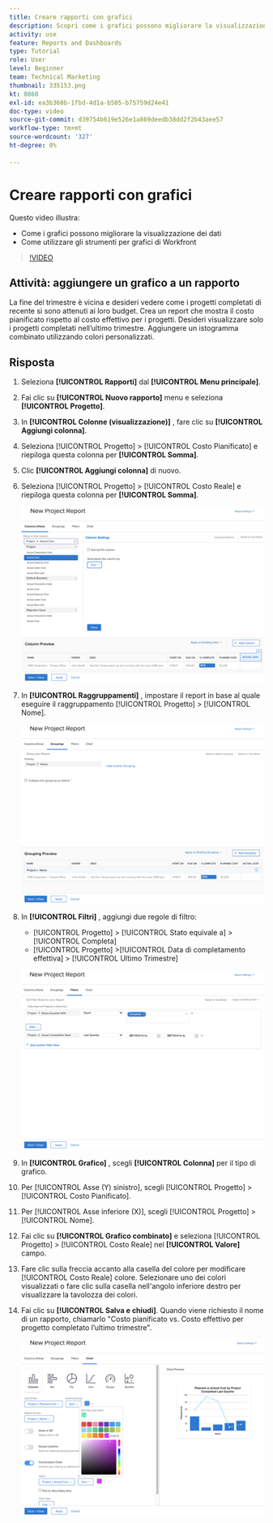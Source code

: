```yaml
---
title: Creare rapporti con grafici
description: Scopri come i grafici possono migliorare la visualizzazione dei dati e come utilizzare gli strumenti per grafici in Workfront.
activity: use
feature: Reports and Dashboards
type: Tutorial
role: User
level: Beginner
team: Technical Marketing
thumbnail: 335153.png
kt: 8860
exl-id: ea3b360b-1fbd-4d1a-b505-b75759d24e41
doc-type: video
source-git-commit: d39754b619e526e1a869deedb38dd2f2b43aee57
workflow-type: tm+mt
source-wordcount: '327'
ht-degree: 0%

---
```


# Creare rapporti con grafici

Questo video illustra:

* Come i grafici possono migliorare la visualizzazione dei dati
* Come utilizzare gli strumenti per grafici di Workfront

>[!VIDEO](https://video.tv.adobe.com/v/335155/?quality=12)

## Attività: aggiungere un grafico a un rapporto

La fine del trimestre è vicina e desideri vedere come i progetti completati di recente si sono attenuti ai loro budget. Crea un report che mostra il costo pianificato rispetto al costo effettivo per i progetti. Desideri visualizzare solo i progetti completati nell’ultimo trimestre. Aggiungere un istogramma combinato utilizzando colori personalizzati.

## Risposta

1. Seleziona **[!UICONTROL Rapporti]** dal **[!UICONTROL Menu principale]**.
1. Fai clic su **[!UICONTROL Nuovo rapporto]** menu e seleziona **[!UICONTROL Progetto]**.
1. In **[!UICONTROL Colonne (visualizzazione)]** , fare clic su **[!UICONTROL Aggiungi colonna]**.
1. Seleziona [!UICONTROL Progetto] > [!UICONTROL Costo Pianificato] e riepiloga questa colonna per **[!UICONTROL Somma]**.
1. Clic **[!UICONTROL Aggiungi colonna]** di nuovo.
1. Seleziona [!UICONTROL Progetto] > [!UICONTROL Costo Reale] e riepiloga questa colonna per **[!UICONTROL Somma]**.

   ![Immagine della schermata per aggiungere colonne a un report](assets/chart-report-columns.png)

1. In **[!UICONTROL Raggruppamenti]** , impostare il report in base al quale eseguire il raggruppamento [!UICONTROL Progetto] > [!UICONTROL Nome].

   ![Immagine della schermata per aggiungere raggruppamenti a un report](assets/chart-report-groupings.png)

1. In **[!UICONTROL Filtri]** , aggiungi due regole di filtro:

   * [!UICONTROL Progetto] > [!UICONTROL Stato equivale a] > [!UICONTROL Completa]
   * [!UICONTROL Progetto] >[!UICONTROL  Data di completamento effettiva] > [!UICONTROL Ultimo Trimestre]

   ![Immagine della schermata per aggiungere filtri a un report](assets/chart-report-filters.png)

1. In **[!UICONTROL Grafico]** , scegli **[!UICONTROL Colonna]** per il tipo di grafico.
1. Per [!UICONTROL Asse (Y) sinistro], scegli [!UICONTROL Progetto] > [!UICONTROL Costo Pianificato].
1. Per [!UICONTROL Asse inferiore (X)], scegli [!UICONTROL Progetto] > [!UICONTROL Nome].
1. Fai clic su **[!UICONTROL Grafico combinato]** e seleziona [!UICONTROL Progetto] > [!UICONTROL Costo Reale] nel **[!UICONTROL Valore]** campo.
1. Fare clic sulla freccia accanto alla casella del colore per modificare [!UICONTROL Costo Reale] colore. Selezionare uno dei colori visualizzati o fare clic sulla casella nell&#39;angolo inferiore destro per visualizzare la tavolozza dei colori.
1. Fai clic su **[!UICONTROL Salva e chiudi]**. Quando viene richiesto il nome di un rapporto, chiamarlo &quot;Costo pianificato vs. Costo effettivo per progetto completato l’ultimo trimestre&quot;.

   ![Immagine della schermata per aggiungere un grafico a un report](assets/chart-report-chart.png)
